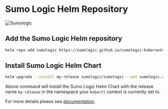# Sumo Logic Helm Repository

![Sumologic](https://github.com/SumoLogic/sumologic-kubernetes-collection/blob/main/images/sumo_logic_logo.png)

## Add the Sumo Logic Helm repository

```bash
helm repo add sumologic https://sumologic.github.io/sumologic-kubernetes-collection
```

## Install Sumo Logic Helm Chart

```bash
helm upgrade --install my-release sumologic/sumologic --set sumologic.accessId=<SUMO_ACCESS_ID> --set sumologic.accessKey=<SUMO_ACCESS_KEY>  --set sumologic.clusterName="<MY_CLUSTER_NAME>"
```

Above command will install the Sumo Logic Helm Chart with the release name `my-release` in the namespace your `kubectl` context is currently set to.

For more details please see [documentation](https://github.com/SumoLogic/sumologic-kubernetes-collection/tree/main/deploy).
